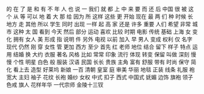 的
在
了
是
和
有
不
年
人
也
说
一
我们
就
都
上
中
来
要
而
还
后
中国
很
被
这个
从
等
可以
地
着
大
那
给
因为
所
这样
这些
更
开始
现在
最
两
们
种
时候
长
地方
走
其他
所以
学生
同时
出现
一样
起
高
家
还是
许多
重要
人们
希望
非常
城市
这种
太
国
看到
今天
然后
部分
运动
喜欢
比较
时期
电影
传统
基础
上海
女
变化
拥有
女人
美
形成
指
说明
件
另外
电视
以前
加入
早
男人
变成
权利
仅
名字
现代
仍然
刚
穿
女性
管
更加
西方
至少
首先
红
老师
地位
结合
留下
样子
特点
运用
结婚
换
大约
衣服
著名
风格
比如
常常
印象
流行
体现
转变
保留
叫做
深刻
慢慢
个性
明星
白色
般
服装
汉语
民国
长长
贵族
主角
富有
舒服
带有
时尚
保守
简化
看上去
造型
好莱坞
新娘
一百
清朝
皇室
庭
审美
华丽
地毯
正装
线条
礼服
袍
宽大
主妇
袖子
花纹
长袍
婚纱
女权
中式
扣子
西式
中国式
妩媚
边饰
旗袍
领子
色戒
旗人
花样年华
一代宗师
金陵十三钗
 
